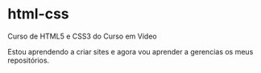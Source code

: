 # html-css
 Curso de HTML5 e CSS3 do Curso em Vídeo

Estou aprendendo a criar sites e agora vou aprender a gerencias os meus repositórios.